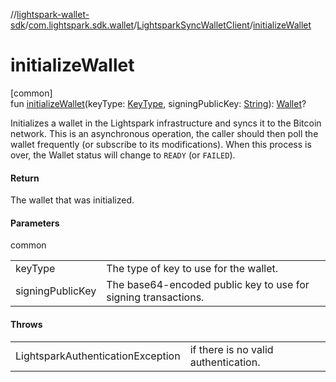 //[lightspark-wallet-sdk](../../../index.md)/[com.lightspark.sdk.wallet](../index.md)/[LightsparkSyncWalletClient](index.md)/[initializeWallet](initialize-wallet.md)

# initializeWallet

[common]\
fun [initializeWallet](initialize-wallet.md)(keyType: [KeyType](../../com.lightspark.sdk.wallet.model/-key-type/index.md), signingPublicKey: [String](https://kotlinlang.org/api/latest/jvm/stdlib/kotlin/-string/index.html)): [Wallet](../../com.lightspark.sdk.wallet.model/-wallet/index.md)?

Initializes a wallet in the Lightspark infrastructure and syncs it to the Bitcoin network. This is an asynchronous operation, the caller should then poll the wallet frequently (or subscribe to its modifications). When this process is over, the Wallet status will change to `READY` (or `FAILED`).

#### Return

The wallet that was initialized.

#### Parameters

common

| | |
|---|---|
| keyType | The type of key to use for the wallet. |
| signingPublicKey | The base64-encoded public key to use for signing transactions. |

#### Throws

| | |
|---|---|
| LightsparkAuthenticationException | if there is no valid authentication. |
